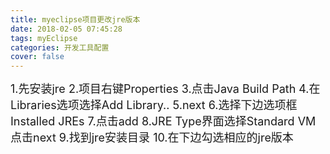 ```yaml
---
title: myeclipse项目更改jre版本
date: 2018-02-05 07:45:28
tags: myEclipse
categories: 开发工具配置
cover: false
---
```

<font size=4>1.先安装jre
2.项目右键Properties
3.点击Java Build Path
4.在Libraries选项选择Add Library..
5.next
6.选择下边选项框Installed JREs
7.点击add
8.JRE Type界面选择Standard VM 点击next
9.找到jre安装目录
10.在下边勾选相应的jre版本</font>